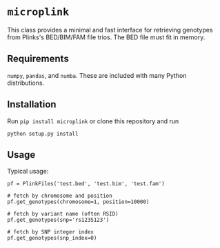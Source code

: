 `microplink`
===========

This class provides a minimal and fast interface for retrieving genotypes
from Plinks's BED/BIM/FAM file trios. The BED file must fit in memory.

Requirements
------------

`numpy`, `pandas`, and `numba`. These are included with many Python
distributions.

Installation
------------

Run `pip install microplink` or clone this repository and run

```
python setup.py install
```

Usage
-----

Typical usage:

    pf = PlinkFiles('test.bed', 'test.bim', 'test.fam')

    # fetch by chromosome and position
    pf.get_genotypes(chromosome=1, position=10000)

    # fetch by variant name (often RSID)
    pf.get_genotypes(snp='rs1235123')

    # fetch by SNP integer index
    pf.get_genotypes(snp_index=0)
